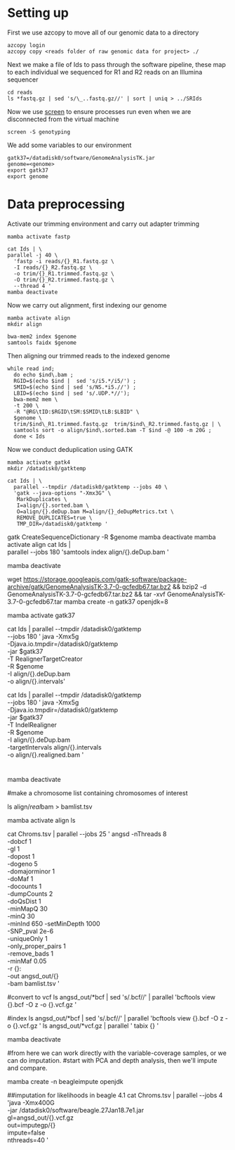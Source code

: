 # Setting up

First we use azcopy to move all of our genomic data to a directory 
```
azcopy login
azcopy copy <reads folder of raw genomic data for project> ./
```
Next we make a file of Ids to pass through the software pipeline, these map to each individual we sequenced for R1 and R2 reads on an Illumina sequencer

```
cd reads
ls *fastq.gz | sed 's/\_..fastq.gz//' | sort | uniq > ../SRIds
```
Now we use [screen](https://www.gnu.org/software/screen/) to ensure processes run even when we are disconnected from the virtual machine 
```
screen -S genotyping
```

We add some variables to our environment
```
gatk37=/datadisk0/software/GenomeAnalysisTK.jar
genome=<genome>
export gatk37
export genome
```
# Data preprocessing
Activate our trimming environment and carry out adapter trimming
```
mamba activate fastp

cat Ids | \
parallel -j 40 \
  'fastp -i reads/{}_R1.fastq.gz \
  -I reads/{}_R2.fastq.gz \
  -o trim/{}_R1.trimmed.fastq.gz \
  -O trim/{}_R2.trimmed.fastq.gz \
  --thread 4 '
mamba deactivate
```
Now we carry out alignment, first indexing our genome
```
mamba activate align
mkdir align

bwa-mem2 index $genome
samtools faidx $genome
```
Then aligning our trimmed reads to the indexed genome

```
while read ind;
  do echo $ind\.bam ;
  RGID=$(echo $ind |  sed 's/i5.*/i5/') ;
  SMID=$(echo $ind | sed 's/NS.*i5.//') ;
  LBID=$(echo $ind | sed 's/.UDP.*//');
  bwa-mem2 mem \
  -t 200 \
  -R "@RG\tID:$RGID\tSM:$SMID\tLB:$LBID" \
  $genome \
  trim/$ind\_R1.trimmed.fastq.gz  trim/$ind\_R2.trimmed.fastq.gz | \
  samtools sort -o align/$ind\.sorted.bam -T $ind -@ 100 -m 20G ;
  done < Ids
```
Now we conduct deduplication using GATK

```
mamba activate gatk4
mkdir /datadisk0/gatktemp

cat Ids | \
  parallel --tmpdir /datadisk0/gatktemp --jobs 40 \
  'gatk --java-options "-Xmx3G" \
   MarkDuplicates \
   I=align/{}.sorted.bam \
   O=align/{}.deDup.bam M=align/{}_deDupMetrics.txt \
   REMOVE_DUPLICATES=true \
   TMP_DIR=/datadisk0/gatktemp '
```

gatk CreateSequenceDictionary -R $genome
mamba deactivate
mamba activate align
cat Ids | \
  parallel --jobs 180  'samtools index align/{}.deDup.bam '

mamba deactivate


wget https://storage.googleapis.com/gatk-software/package-archive/gatk/GenomeAnalysisTK-3.7-0-gcfedb67.tar.bz2 &&
bzip2 -d GenomeAnalysisTK-3.7-0-gcfedb67.tar.bz2 &&
tar -xvf GenomeAnalysisTK-3.7-0-gcfedb67.tar
mamba create -n gatk37 openjdk=8

mamba activate gatk37

cat Ids | parallel --tmpdir /datadisk0/gatktemp \
--jobs 180 ' java -Xmx5g  \
-Djava.io.tmpdir=/datadisk0/gatktemp \
-jar $gatk37 \
-T RealignerTargetCreator \
-R $genome \
-I align/{}.deDup.bam \
-o align/{}.intervals'


cat Ids | parallel --tmpdir /datadisk0/gatktemp \
  --jobs 180 ' java -Xmx5g  \
  -Djava.io.tmpdir=/datadisk0/gatktemp \
  -jar $gatk37 \
  -T IndelRealigner \
  -R $genome \
  -I align/{}.deDup.bam \
  -targetIntervals align/{}.intervals \
  -o align/{}.realigned.bam '


#

mamba deactivate

#make a chromosome list containing chromosomes of interest

ls align/*real*bam > bamlist.tsv

mamba activate align
ls

cat Chroms.tsv | parallel --jobs 25 ' angsd -nThreads 8 \
-dobcf 1 \
-gl 1 \
-dopost 1 \
-dogeno 5 \
-domajorminor 1 \
-doMaf 1 \
-docounts 1 \
-dumpCounts 2 \
-doQsDist 1 \
-minMapQ 30 \
-minQ 30 \
-minInd 650 -setMinDepth 1000 \
-SNP_pval 2e-6 \
-uniqueOnly 1 \
-only_proper_pairs 1 \
-remove_bads 1 \
-minMaf 0.05 \
-r {}: \
-out angsd_out/{} \
-bam bamlist.tsv '

 #convert to vcf
ls angsd_out/*bcf | sed 's/.bcf//' | parallel 'bcftools view {}.bcf -O z -o {}.vcf.gz '

#index
ls angsd_out/*bcf | sed 's/.bcf//' | parallel 'bcftools view {}.bcf -O z -o {}.vcf.gz '
ls angsd_out/*vcf.gz | parallel ' tabix {} '

mamba deactivate

#from here we can work directly with the variable-coverage samples, or we can do imputation.
#start with PCA and depth analysis, then we'll impute and compare.

mamba create -n beagleimpute openjdk

##imputation for likelihoods in beagle 4.1
cat Chroms.tsv | parallel --jobs 4 'java -Xmx400G \
  -jar /datadisk0/software/beagle.27Jan18.7e1.jar \
  gl=angsd_out/{}.vcf.gz \
  out=imputegp/{} \
  impute=false \
  nthreads=40 '
